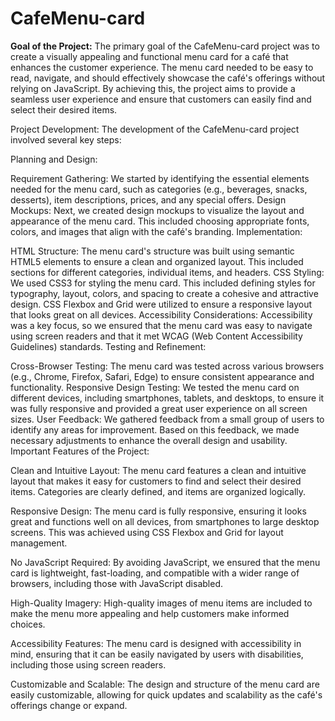 # CafeMenu-card
**Goal of the Project:**
The primary goal of the CafeMenu-card project was to create a visually appealing and functional menu card for a café that enhances the customer experience. The menu card needed to be easy to read, navigate, and should effectively showcase the café's offerings without relying on JavaScript. By achieving this, the project aims to provide a seamless user experience and ensure that customers can easily find and select their desired items.

Project Development:
The development of the CafeMenu-card project involved several key steps:

Planning and Design:

Requirement Gathering: We started by identifying the essential elements needed for the menu card, such as categories (e.g., beverages, snacks, desserts), item descriptions, prices, and any special offers.
Design Mockups: Next, we created design mockups to visualize the layout and appearance of the menu card. This included choosing appropriate fonts, colors, and images that align with the café's branding.
Implementation:

HTML Structure: The menu card's structure was built using semantic HTML5 elements to ensure a clean and organized layout. This included sections for different categories, individual items, and headers.
CSS Styling: We used CSS3 for styling the menu card. This included defining styles for typography, layout, colors, and spacing to create a cohesive and attractive design. CSS Flexbox and Grid were utilized to ensure a responsive layout that looks great on all devices.
Accessibility Considerations: Accessibility was a key focus, so we ensured that the menu card was easy to navigate using screen readers and that it met WCAG (Web Content Accessibility Guidelines) standards.
Testing and Refinement:

Cross-Browser Testing: The menu card was tested across various browsers (e.g., Chrome, Firefox, Safari, Edge) to ensure consistent appearance and functionality.
Responsive Design Testing: We tested the menu card on different devices, including smartphones, tablets, and desktops, to ensure it was fully responsive and provided a great user experience on all screen sizes.
User Feedback: We gathered feedback from a small group of users to identify any areas for improvement. Based on this feedback, we made necessary adjustments to enhance the overall design and usability.
Important Features of the Project:

Clean and Intuitive Layout: The menu card features a clean and intuitive layout that makes it easy for customers to find and select their desired items. Categories are clearly defined, and items are organized logically.

Responsive Design: The menu card is fully responsive, ensuring it looks great and functions well on all devices, from smartphones to large desktop screens. This was achieved using CSS Flexbox and Grid for layout management.

No JavaScript Required: By avoiding JavaScript, we ensured that the menu card is lightweight, fast-loading, and compatible with a wider range of browsers, including those with JavaScript disabled.

High-Quality Imagery: High-quality images of menu items are included to make the menu more appealing and help customers make informed choices.

Accessibility Features: The menu card is designed with accessibility in mind, ensuring that it can be easily navigated by users with disabilities, including those using screen readers.

Customizable and Scalable: The design and structure of the menu card are easily customizable, allowing for quick updates and scalability as the café's offerings change or expand.
